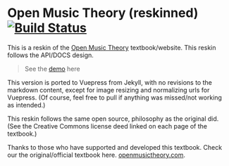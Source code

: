 # Open Music Theory (reskinned) [![Build Status](https://travis-ci.com/rodericasm/openmusictheory_reskinned.svg?branch=master)](https://travis-ci.com/rodericasm/openmusictheory_reskinned)


This is a reskin of the [Open Music Theory](http://www.openmusictheory.com) textbook/website. This reskin follows the API/DOCS design.

> See the [demo](http://www.rodericasm.github.io/openmusictheory) here

This version is ported to Vuepress from Jekyll, with no revisions to the markdown content, except for image resizing and normalizing urls for Vuepress. (Of course, feel free to pull if anything was missed/not working as intended.)

This reskin follows the same open source, philosophy as the original did. (See the Creative Commons license deed linked on each page of the textbook.)

Thanks to those who have supported and developed this textbook. Check our the original/official textbook here. [openmusictheory.com](http://www.openmusictheory.com).

